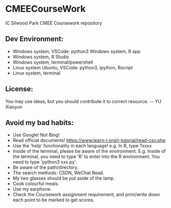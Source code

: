 # CMEECourseWork
IC Silwood Park CMEE Coursework repository

## Dev Environment: 
- Windows system, VSCode: python3
Windows system, R app
- Windows system, R Studio
- Windows system, terminal/powershell
- Linux system Ubuntu, VSCode: python3, ipython, Rscript
- Linux system, terminal

## License: 
You may use ideas, but you should contribute it to correct resource. -- YU Xiaoyun


## Avoid my bad habits: 
- Use Google! Not Bing! 
- Read official documents! https://www.learn-r.org/r-tutorial/read-csv.php
- Use the 'help' functionality in each language! e.g. In R, type ?xxxx
- Inside of the terminal, please be aware of the environment. E.g. Inside of the terminal, you need to type 'R' to enter into the R environment. You need to type 'python3 xxx.py'. 
- Be aware of the path/directory. 
- The search methods: CSDN, WeChat Read. 
- My two glasses should be put aside of the lamp. 
- Cook colourful meals. 
- Use my earphone. 
- Check the Coursework assignment requirement, and print/write down each point to be marked to get scores. 




